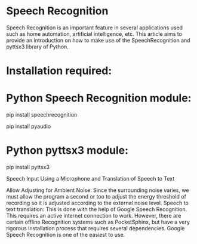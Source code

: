 # Speech Recognition 
Speech Recognition is an important feature in several applications used such as home automation, artificial intelligence, etc. This article aims to provide an introduction on how to make use of the SpeechRecognition and pyttsx3 library of Python.


# Installation required: 

# Python Speech Recognition module: 

pip install speechrecognition

pip install pyaudio

# Python pyttsx3 module: 

pip install pyttsx3

Speech Input Using a Microphone and Translation of Speech to Text 

Allow Adjusting for Ambient Noise: Since the surrounding noise varies, we must allow the program a second or too to adjust the energy threshold of recording so it is adjusted according to the external noise level. 
Speech to text translation: This is done with the help of Google Speech Recognition. This requires an active internet connection to work. However, there are certain offline Recognition systems such as PocketSphinx, but have a very rigorous installation process that requires several dependencies. Google Speech Recognition is one of the easiest to use. 
